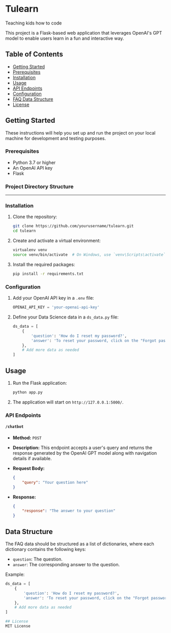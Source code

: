 # Tulearn
Teaching kids how to code


This project is a Flask-based web application that leverages OpenAI's GPT model to enable users learn in a fun and interactive way.

## Table of Contents

- [Getting Started](#getting-started)
- [Prerequisites](#prerequisites)
- [Installation](#installation)
- [Usage](#usage)
- [API Endpoints](#api-endpoints)
- [Configuration](#configuration)
- [FAQ Data Structure](#faq-data-structure)
- [License](#license)

## Getting Started

These instructions will help you set up and run the project on your local machine for development and testing purposes.

### Prerequisites

- Python 3.7 or higher
- An OpenAI API key
- Flask

### Project Directory Structure

---

### Installation

1. Clone the repository:
    ```sh
    git clone https://github.com/yourusername/tulearn.git
    cd tulearn
    ```

2. Create and activate a virtual environment:
    ```sh
    virtualenv venv
    source venv/bin/activate  # On Windows, use `venv\Scripts\activate`
    ```

3. Install the required packages:
    ```sh
    pip install -r requirements.txt
    ```

### Configuration

1. Add your OpenAI API key in a `.env` file:
    ```python
    OPENAI_API_KEY = 'your-openai-api-key'
    ```

2. Define your Data Science data in a `ds_data.py` file:
    ```python
    ds_data = [
        {
            'question': 'How do I reset my password?',
            'answer': 'To reset your password, click on the "Forgot password" link on the login page and follow the instructions.'
        },
        # Add more data as needed
    ]
    ```

## Usage

1. Run the Flask application:
    ```sh
    python app.py
    ```

2. The application will start on `http://127.0.0.1:5000/`.

### API Endpoints

#### `/chatbot`

- **Method:** `POST`
- **Description:** This endpoint accepts a user's query and returns the response generated by the OpenAI GPT model along with navigation details if available.

- **Request Body:**
    ```json
    {
        "query": "Your question here"
    }
    ```

- **Response:**
    ```json
    {
        "response": "The answer to your question"
    }
    ```

## Data Structure

The FAQ data should be structured as a list of dictionaries, where each dictionary contains the following keys:

- `question`: The question.
- `answer`: The corresponding answer to the question.

Example:
```python
ds_data = [
    {
        'question': 'How do I reset my password?',
        'answer': 'To reset your password, click on the "Forgot password" link on the login page and follow the instructions.'
    },
    # Add more data as needed
]

## License
MIT License
